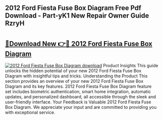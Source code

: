 ## 2012 Ford Fiesta Fuse Box Diagram Free Pdf Download - Part-yK1 New Repair Owner Guide RzryH

# <h2><a href="http://dfrbdk2.blite.top/?on=2012+Ford+Fiesta+Fuse+Box+Diagram">🔗Download New 👉🔴 2012 Ford Fiesta Fuse Box Diagram</a></h2>

[![2012 Ford Fiesta Fuse Box Diagram download](https://i.imgur.com/lujVjoI.png)](http://dfrbdk2.blite.top/?on=2012+Ford+Fiesta+Fuse+Box+Diagram)
Product Insights This guide unlocks the hidden potential of your new 2012 Ford Fiesta Fuse Box Diagram with insightful tips and tricks. Understanding the Product This section provides an overview of your new 2012 Ford Fiesta Fuse Box Diagram and its key features. 2012 Ford Fiesta Fuse Box Diagram feature set includes biometric authentication, smart home integration, automatic updates, and personalized dashboard, all accessible through the sleek and user-friendly interface. Your Feedback is Valuable 2012 Ford Fiesta Fuse Box Diagram. We appreciate your input and are committed to providing you with exceptional service.

